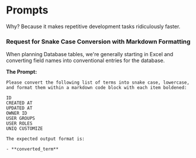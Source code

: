 # Prompts

Why? Because it makes repetitive development tasks ridiculously faster. 


### Request for Snake Case Conversion with Markdown Formatting

When planning Database tables, we're generally starting in Excel and converting field names into conventional entries for the database.

**The Prompt:**

```
Please convert the following list of terms into snake case, lowercase, and format them within a markdown code block with each item boldened:

ID
CREATED AT
UPDATED AT
OWNER ID
USER GROUPS
USER ROLES
UNIQ CUSTOMIZE

The expected output format is:

- **converted_term**

```